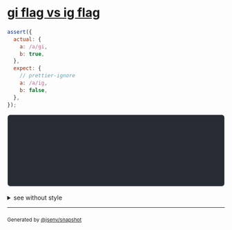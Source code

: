 # [gi flag vs ig flag](../../regexp.test.js#L21)

```js
assert({
  actual: {
    a: /a/gi,
    b: true,
  },
  expect: {
    // prettier-ignore
    a: /a/ig,
    b: false,
  },
});
```

![img](throw.svg)

<details>
  <summary>see without style</summary>

```console
AssertionError: actual and expect are different

actual: {
  a: /a/gi,
  b: true,
}
expect: {
  a: /a/gi,
  b: false,
}
```

</details>

---
<sub>
  Generated by <a href="https://github.com/jsenv/core/tree/main/packages/independent/snapshot">@jsenv/snapshot</a>
</sub>